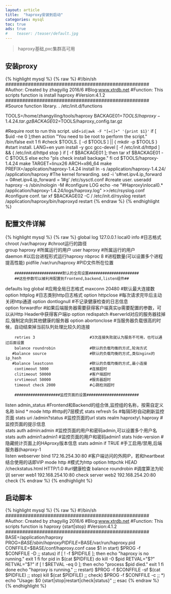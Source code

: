 ```yaml
---
layout: article
title:  "haproxy安装到启动"
categories: mysql
toc: true
ads: true
#    teaser: /teaser/default.jpg
---  
```


> haproxy基础,pxc集群高可用

## 安装proxy  
{% highlight mysql %}
{% raw %}
#!/bin/sh
###################################################
#Author: Created by zhagyilig 2016/6
#Blog:www.xtrdb.net
#Function: This scripts function is install haproxy
#Version:4.1.2
###################################################
#Source function library.
. /etc/init.d/functions

TOOLS=/home/zhangyiling/tools/haproxy
BACKAGE01=$TOOLS/haproxy-1.4.24.tar.gz
BACKAGE02=$TOOLS/haproxy_config.tar.gz

#Require root to run this script.
uid=`id|awk -F "[=(]+" '{print $1}'`
if [ $uid -ne 0 ];then
  action "You need to be root to perform the script." /bin/false
  exit 1
fi
#check $TOOLS.
[ -d $TOOLS ] || {
	mkdir -p $TOOLS
}
#start install.
LANG=en
yum install -y gcc gcc-devel
[ -f /etc/init.d/httpd ] && {
	/etc/init.d/httpd stop
} 
if [ -f $BACKAGE01 ]; then
	tar xf $BACKAGE01 -C $TOOLS
else
	echo "pls check install backage."
fi
cd $TOOLS/haproxy-1.4.24
make TARGET=linux26 ARCH=x86_64
make PREFIX=/application/haproxy-1.4.24 install
ln -s  /application/haproxy-1.4.24/ /application/haproxy
#The kernel forwarding.
sed  -i 's#net.ipv4.ip_forward = 0#net.ipv4.ip_forward = 1#g' /etc/sysctl.conf
#create user.
useradd haproxy -s /sbin/nologin -M
#configure LOG
echo -ne "#Haproxy\nlocal0.* /application/haproxy-1.4.24/logs/haproxy.log" >>/etc/rsyslog.conf 
#configure conf.
tar xf $BACKAGE02 -C /
/etc/init.d/rsyslog restart
/application/haproxy/bin/haproxyd restart
{% endraw %}
{% endhighlight %}

## 配置文件详解
{% highlight mysql %}
{% raw %}
global
        log 127.0.0.1 local0 info        #日志格式
        chroot /var/haproxy              #chroot运行的路径  
        group haproxy                    #所属运行的用户
        user haproxy                     #所属运行的用户  
        daemon                           #以后台进程形式运行haproxy
        nbproc 8                         #进程数量(可以设置多个进程提高性能)
        pidfile /var/run/haproxy         #PID文件所在位置
 
 
        #####################默认的全局设置######################
        ##这些参数可以被利用配置到frontend,backend,listen组件##
defaults
        log global                       #应用全局日志格式
        maxconn 20480                    #默认最大连接数  
        option httplog                   #日志类别http日志格式
        option httpclose                 #每次请求完毕后主动关闭http通道
        option dontlognull               #不记录健康检查的日志信息  
        option forwardfor                #如果后端服务器需要获得客户端真实ip需要配置的参数，可以从Http Header中获得客户端ip 
        option redispatch                #serverId对应的服务器挂掉后,强制定向到其他健康的服务器 
        option abortonclose              #当服务器负载很高的时候，自动结束掉当前队列处理比较久的连接  
   
        retries 3                        #3次连接失败就认为服务不可用，也可以通过后面设置  
        balance roundrobin               #默认的负载均衡的方式,轮询方式
       #balance source                   #默认的负载均衡的方式,类似nginx的ip_hash
       #balance leastconn                #默认的负载均衡的方式,最小连接
        contimeout 5000                  #连接超时  
        clitimeout 50000                 #客户端超时  
        srvtimeout 50000                 #服务器超时
        timeout check 2000               #心跳检测超时  
 
        ####################监控页面的设置#######################
listen admin_status                     #Frontend和Backend的组合体,监控组的名称，按需自定义名称
         bind *
         mode http                      #http的7层模式
         stats refresh 5s               #每隔5秒自动刷新监控页面
         stats uri /admin?status        #监控页面的url
         stats realm haproxty\ haproxy  #监控页面的提示信息  
         stats auth admin:admin         #监控页面的用户和密码admin,可以设置多个用户名  
         stats auth admin1:admin1       #监控页面的用户和密码admin1
         stats hide-version             #隐藏统计页面上的HAproxy版本信息 
         stats admin if TRUE            #手工启用/禁用,后端服务器(haproxy-1       
listen  webserver
     bind  172.16.254.30:80             #客户端访问的外网IP，若和heartbeat结合使用的话即VIP
     mode http                          #模式为http
option httpchk HEAD /checkstatus.html HTTP/1.0  #url健康检查
balance roundrobin    #调度算法为轮训
server web1 192.168.254.10:80 check
server web2 192.168.254.20:80 check
{% endraw %}
{% endhighlight %}
 
## 启动脚本  
{% highlight mysql %}
{% raw %}
#!/bin/sh
###################################################
#Author: Created by zhagyilig 2016/6
#Blog:www.xtrdb.net
#Function: This scripts function is haproxy {start|stop}
#Version:4.1.2
###################################################
BASE=/application/haproxy
PROG=$BASE/sbin/haproxy
PIDFILE=$BASE/var/run/haproxy.pid
CONFFILE=$BASE/conf/haproxy.conf
case $1 in
    start)
        $PROG -f $CONFFILE -D
    ;;
    status)
        if [ ! -f $PIDFILE ]; then
            echo "haproxy is no running."
            exit 1
        fi
        for pid in $(cat $PIDFILE)
        do
            kill -0 $pid
            RETVAL="$?"
			            RETVAL="$?"
            if [ ! $RETVAL -eq 0 ]; then
                echo "process $pid died."
                exit 1
            fi
        done
        echo "haproxy is running."
    ;;
    restart)
        $PROG -f $CONFFILE -sf $(cat $PIDFILE)
    ;;
    stop)
        kill $(cat $PIDFILE)
    ;;
    check)
        $PROG -f $CONFFILE -c
    ;;
    *)
        echo "Usage: $0 {start|stop|restart|check|status}"
    ;;
esac
{% endraw %}
{% endhighlight %}  

